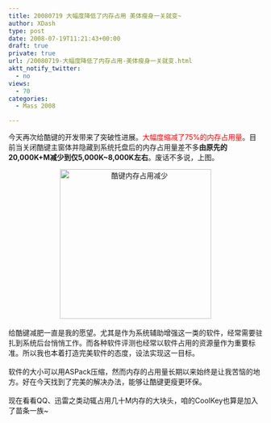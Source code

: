 ```yaml
---
title: 20080719 大幅度降低了内存占用 美体瘦身一关就变~
author: XDash
type: post
date: 2008-07-19T11:21:43+00:00
draft: true
private: true
url: /20080719-大幅度降低了内存占用-美体瘦身一关就变.html
aktt_notify_twitter:
  - no
views:
  - 70
categories:
  - Mass 2008

---
```

今天再次给酷键的开发带来了突破性进展。<span style="color: #ff0000">大幅度缩减了75%的内存占用量</span>。目前当关闭酷键主窗体并隐藏到系统托盘后的内存占用量差不多**由原先的20,000K+M减少到仅5,000K~8,000K左右**。废话不多说，上图。

<div style="text-align: center">
  <img loading="lazy" decoding="async" class="alignnone size-medium wp-image-40" title="CoolKey" height="296" alt="酷键内存占用减少" width="300" src="http://xdash.cn/wp-content/uploads/2008/07/screen-300x296.jpg" />
</div>

<div>
  &nbsp;
</div>

<div>
  给酷键减肥一直是我的愿望。尤其是作为系统辅助增强这一类的软件，经常需要驻扎到系统后台悄悄工作。而各种软件评测也经常以软件占用的资源量作为重要标准。所以我也本着打造完美软件的态度，设法实现这一目标。
</div>

<div>
  &nbsp;
</div>

<div>
  软件的大小可以用ASPack压缩，然而内存的占用量长期以来始终是让我苦恼的地方。好在今天找到了完美的解决办法，能够让酷键更瘦更环保。
</div>

<div>
  &nbsp;
</div>

<div>
  现在看看QQ、迅雷之类动辄占用几十M内存的大块头，咱的CoolKey也算是加入了苗条一族~
</div>